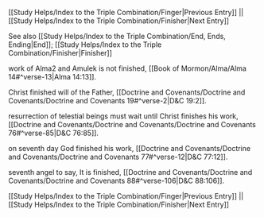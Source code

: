 [[Study Helps/Index to the Triple Combination/Finger|Previous Entry]]  ||  [[Study Helps/Index to the Triple Combination/Finisher|Next Entry]]

 See also [[Study Helps/Index to the Triple Combination/End, Ends, Ending|End]]; [[Study Helps/Index to the Triple Combination/Finisher|Finisher]]

 work of Alma2 and Amulek is not finished, [[Book of Mormon/Alma/Alma 14#^verse-13|Alma 14:13]].

 Christ finished will of the Father, [[Doctrine and Covenants/Doctrine and Covenants/Doctrine and Covenants 19#^verse-2|D&C 19:2]].

 resurrection of telestial beings must wait until Christ finishes his work, [[Doctrine and Covenants/Doctrine and Covenants/Doctrine and Covenants 76#^verse-85|D&C 76:85]].

 on seventh day God finished his work, [[Doctrine and Covenants/Doctrine and Covenants/Doctrine and Covenants 77#^verse-12|D&C 77:12]].

 seventh angel to say, It is finished, [[Doctrine and Covenants/Doctrine and Covenants/Doctrine and Covenants 88#^verse-106|D&C 88:106]].

[[Study Helps/Index to the Triple Combination/Finger|Previous Entry]]  ||  [[Study Helps/Index to the Triple Combination/Finisher|Next Entry]]